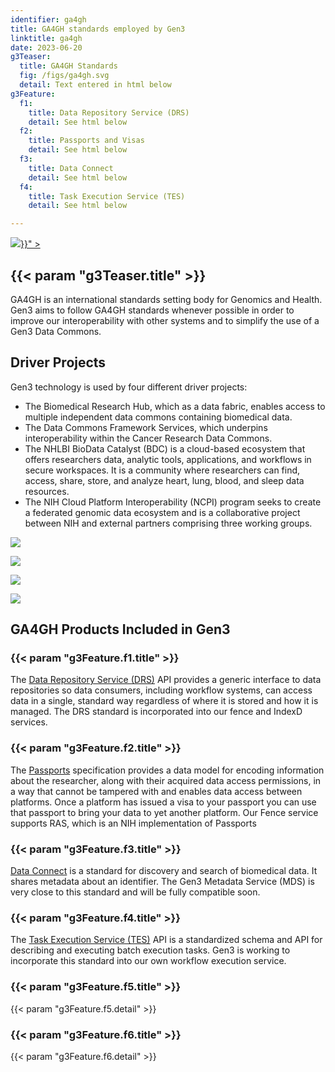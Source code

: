 ```yaml
---
identifier: ga4gh
title: GA4GH standards employed by Gen3
linktitle: ga4gh
date: 2023-06-20
g3Teaser:
  title: GA4GH Standards
  fig: /figs/ga4gh.svg
  detail: Text entered in html below
g3Feature:
  f1:
    title: Data Repository Service (DRS)
    detail: See html below
  f2:
    title: Passports and Visas
    detail: See html below
  f3:
    title: Data Connect
    detail: See html below
  f4:
    title: Task Execution Service (TES)
    detail: See html below

---
```


<section class="g3-bg__mint">
  <div class="g3-outer-wrapper g3-flex-content g3-flex-content__reverse">
    <div class="g3-col__50 g3-flex-content_alien-self-flex-end g3-space__padding-sm-bottom g3-space__margin-sm-top-bottom g3-space__wrapper-gap-right">
    <a href="https://www.ga4gh.org/"> <img class="g3-img__bottom_pad" src="{{< param "g3Teaser.fig" >}}" > </a>
    </div>
    <div class="g3-space__padding-lg-top g3-space__padding-lg-bottom g3-col__45">
      <div class="g3-space__wrapper-gap-left">
        <h1 class="g3-space__margin-sm-bottom">
          {{< param "g3Teaser.title" >}}
        </h1>
        <p class="g3-space__margin-sm-bottom introduction g3-space__margin-sm-right">
          GA4GH is an international standards setting body for Genomics and Health. Gen3 aims to follow GA4GH standards whenever possible in order to improve our interoperability with other systems and to simplify the use of a Gen3 Data Commons.
        </p>
      </div>
    </div>
  </div>
</section>

<section class="g3-bg__white">
  <div class="g3-outer-wrapper g3-flex-content">
    <div class="g3-space__padding-lg-top">
      <div class="g3-space__wrapper-gap-left g3-space__margin-sm-right">
        <h1 class="g3-space__margin-sm-bottom">
          Driver Projects
        </h1>
        <p class="g3-space__margin-sm-bottom introduction g3-space__margin-sm-right">
        Gen3 technology is used by four different driver projects:
        <ul>
          <li>The Biomedical Research Hub, which as a data fabric, enables access to multiple independent data commons containing biomedical data.</li>
          <li>The Data Commons Framework Services, which underpins interoperability within the Cancer Research Data Commons.</li>
          <li>The NHLBI BioData Catalyst (BDC) is a cloud-based ecosystem that offers researchers data, analytic tools, applications, and workflows in secure workspaces. It is a community where researchers can find, access, share, store, and analyze heart, lung, blood, and sleep data resources.</li>
          <li>The NIH Cloud Platform Interoperability (NCPI) program seeks to create a federated genomic data ecosystem and is a collaborative project between NIH and external partners comprising three working groups.</li>
        </ul>
        </p>
        <div class="g3-flex-content g3-space__margin-sm-top-bottom">
          <div class="g3-space__margin-sm-left-right g3-col__50">
            <p>
                 <a href="https://brh.data-commons.org/"> <img class="g3-img__bottom_pad" src="/figs/commons/brh.png" ></a>
            </p>
          </div>
          <div class="g3-space__margin-sm-left-right g3-col__70">
            <p>
                  <a href="https://datacommons.cancer.gov/">  <img class="g3-img__bottom_pad" src="/figs/crdc_logo_color.svg" ></a>
            </p>
          </div>
          <div class="g3-space__margin-sm-left-right g3-col__50">
            <p>
                  <a href="https://gen3.biodatacatalyst.nhlbi.nih.gov/"><img class="g3-img__bottom_pad" src="/figs/biodata-catalyst-logo.png" ></a>
            </p>
          </div>
          <div class="g3-space__wrapper-gap-right g3-space__margin-sm-left-right  g3-col__25">
            <p>
                  <a href="https://datascience.nih.gov/nih-cloud-platform-interoperability-effort"><img class="g3-img__bottom_pad" src="/figs/ncpi-logo.png" ></a>
            </p>
          </div>
        </div>
     </div>
    </div>
  </div>
  </div>
  </div>
</section>


<section class="g3-bg__white">
  <div class="g3-outer-wrapper g3-flex-content">
    <div class="g3-space__padding-med-top">
      <div class="g3-space__wrapper-gap-left g3-space__margin-sm-right">
        <h1 class="g3-space__margin-sm-bottom"> GA4GH Products Included in Gen3</h1>
      </div>
      <div class="g3-inner-wrapper g3-flex-content g3-space__padding-sm-top g3-space__wrapper-gap-left g3-space__margin-sm-right">
        <div class="g3-col__50">
          <div class="g3-space__margin-sm-left">
            <h3>{{< param "g3Feature.f1.title" >}}</h3>
            <p class="g3-space__margin-sm-top">
              The <a href="https://www.ga4gh.org/product/data-repository-service-drs/">Data Repository Service (DRS)</a> API provides a generic interface to data repositories so data consumers, including workflow systems, can access data in a single, standard way regardless of where it is stored and how it is managed. The DRS standard is incorporated into our fence and IndexD services.
            </p>
          </div>
        </div>
        <div class="g3-col__50">
          <div class="g3-space__margin-sm-left ">
            <h3>{{< param "g3Feature.f2.title" >}}</h3>
            <p class="g3-space__margin-sm-top">
              The <a href="https://www.ga4gh.org/product/ga4gh-passports/">Passports</a> specification provides a data model for encoding information about the researcher, along with their acquired data access permissions, in a way that cannot be tampered with and enables data access between platforms. Once a platform has issued a visa to your passport you can use that passport to bring your data to yet another platform.  Our Fence service supports RAS, which is an NIH implementation of Passports
            </p>
          </div>
        </div>
      </div>
      <div class="g3-inner-wrapper g3-flex-content g3-space__padding-sm-top g3-space__wrapper-gap-left g3-space__margin-sm-right">
        <div class="g3-col__50">
          <div class="g3-space__margin-sm-left">
            <h3>{{< param "g3Feature.f3.title" >}}</h3>
            <p class="g3-space__margin-sm-top">
              <a href="https://www.ga4gh.org/product/data-connect/">Data Connect</a> is a standard for discovery and search of biomedical data.  It shares metadata about an identifier. The Gen3 Metadata Service (MDS) is very close to this standard and will be fully compatible soon.
            </p>
          </div>
        </div>
        <div class="g3-col__50">
          <div class="g3-space__margin-sm-left">
            <h3>{{< param "g3Feature.f4.title" >}}</h3>
            <p class="g3-space__margin-sm-top">
              The <a href="https://www.ga4gh.org/product/task-execution-service-tes/">Task Execution Service (TES)</a> API is a standardized schema and API for describing and executing batch execution tasks.  Gen3 is working to incorporate this standard into our own workflow execution service.
            </p>
          </div>
        </div>
      </div>
      <div class="g3-inner-wrapper g3-flex-content g3-space__padding-lg-bottom">
        <div class="g3-col__50">
          <div class="g3-space__margin-sm-left g3-space__margin-sm-right">
            <h3>{{< param "g3Feature.f5.title" >}}</h3>
            <p class="g3-space__margin-sm-top">
              {{< param "g3Feature.f5.detail" >}}
            </p>
          </div>
        </div>
        <div class="g3-col__50">
          <div class="g3-space__margin-sm-left g3-space__margin-sm-right">
            <h3>{{< param "g3Feature.f6.title" >}}</h3>
            <p class="g3-space__margin-sm-top">
              {{< param "g3Feature.f6.detail" >}}
            </p>
          </div>
        </div>
      </div>
    </div>
  </div>
</section>
